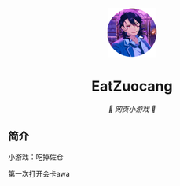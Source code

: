 <p align="center">
  <a href="https://xingye.me/game/eatkano"><img src="https://github.com/arcxingye/EatKano/blob/main/static/image/ClickBefore.png?raw=true" width="100" height="100" alt="EatKano"></a>
</p>
<div align="center">

# EatZuocang

_🦌 网页小游戏 🥛_

</div>


## 简介

小游戏：吃掉佐仓

第一次打开会卡awa


